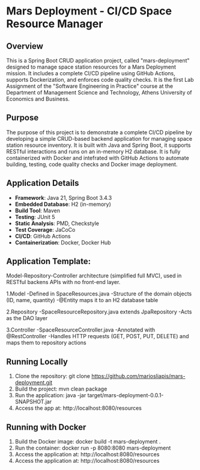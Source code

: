# Mars Deployment - CI/CD Space Resource Manager

## Overview

This is a Spring Boot CRUD application project, called "mars-deployment" designed to manage space station resources for a Mars Deployment mission. It includes a complete CI/CD pipeline using GitHub Actions, supports Dockerization, and enforces code quality checks. It is the first Lab Assignment of the "Software Engineering in Practice" course at the Department of Management Science and Technology, Athens University of Economics and Business.

## Purpose

The purpose of this project is to demonstrate a complete CI/CD pipeline by developing a simple CRUD-based backend application for managing space station resource inventory. It is built with Java and Spring Boot, it supports RESTful interactions and runs on an in-memory H2 database. It is fully containerized with Docker and intefrated with GitHub Actions to automate building, testing, code quality checks and Docker image deployment. 

## Application Details

- **Framework**: Java 21, Spring Boot 3.4.3
- **Embedded Database**: H2 (in-memory)
- **Build Tool**: Maven
- **Testing**: JUnit 5
- **Static Analysis**: PMD, Checkstyle
- **Test Coverage**: JaCoCo
- **CI/CD**: GitHub Actions
- **Containerization**: Docker, Docker Hub

## Application Template:

Model-Repository-Controller architecture (simplified full MVC), used in RESTful backens APIs with no front-end layer.

1.Model
  -Defined in SpaceResources.java
  -Structure of the domain objects (ID, name, quantity)
  -@Entity maps it to an H2 database table

2.Repository
  -SpaceResourceRepository.java extends JpaRepository
  -Acts as the DAO layer

3.Controller 
  -SpaceResourceController.java
  -Annotated with @RestController
  -Handles HTTP requests (GET, POST, PUT, DELETE) and maps them to repository actions

## Running Locally

1. Clone the repository: git clone https://github.com/mariosliapis/mars-deployment.git
2. Build the project: mvn clean package
3. Run the application: java -jar target/mars-deployment-0.0.1-SNAPSHOT.jar
4. Access the app at: http://localhost:8080/resources

## Running with Docker

1. Build the Docker image: docker build -t mars-deployment .
2. Run the container: docker run -p 8080:8080 mars-deployment
3. Access the application at: http://localhost:8080/resources
3. Access the application at: http://localhost:8080/resources 
